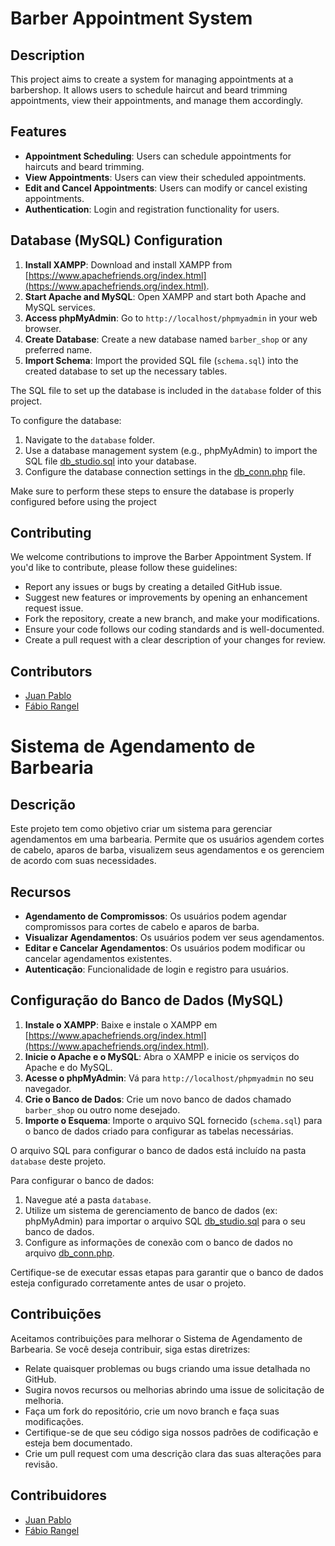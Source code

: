 # Barber Appointment System

## Description

This project aims to create a system for managing appointments at a barbershop. It allows users to schedule haircut and beard trimming appointments, view their appointments, and manage them accordingly.

## Features

- **Appointment Scheduling**: Users can schedule appointments for haircuts and beard trimming.
- **View Appointments**: Users can view their scheduled appointments.
- **Edit and Cancel Appointments**: Users can modify or cancel existing appointments.
- **Authentication**: Login and registration functionality for users.

## Database (MySQL) Configuration

1. **Install XAMPP**: Download and install XAMPP from [https://www.apachefriends.org/index.html](https://www.apachefriends.org/index.html).
2. **Start Apache and MySQL**: Open XAMPP and start both Apache and MySQL services.
3. **Access phpMyAdmin**: Go to `http://localhost/phpmyadmin` in your web browser.
4. **Create Database**: Create a new database named `barber_shop` or any preferred name.
5. **Import Schema**: Import the provided SQL file (`schema.sql`) into the created database to set up the necessary tables.

The SQL file to set up the database is included in the `database` folder of this project.

To configure the database:
1. Navigate to the `database` folder.
2. Use a database management system (e.g., phpMyAdmin) to import the SQL file [db_studio.sql](SQL/db_studio.sql) into your database.
3. Configure the database connection settings in the [db_conn.php](php/db_conn.php) file.

Make sure to perform these steps to ensure the database is properly configured before using the project

## Contributing

We welcome contributions to improve the Barber Appointment System. If you'd like to contribute, please follow these guidelines:

- Report any issues or bugs by creating a detailed GitHub issue.
- Suggest new features or improvements by opening an enhancement request issue.
- Fork the repository, create a new branch, and make your modifications.
- Ensure your code follows our coding standards and is well-documented.
- Create a pull request with a clear description of your changes for review.

## Contributors

- [Juan Pablo](https://github.com/pablobdss)
- [Fábio Rangel ](https://github.com/fabiords07)

# Sistema de Agendamento de Barbearia

## Descrição

Este projeto tem como objetivo criar um sistema para gerenciar agendamentos em uma barbearia. Permite que os usuários agendem cortes de cabelo, aparos de barba, visualizem seus agendamentos e os gerenciem de acordo com suas necessidades.

## Recursos

- **Agendamento de Compromissos**: Os usuários podem agendar compromissos para cortes de cabelo e aparos de barba.
- **Visualizar Agendamentos**: Os usuários podem ver seus agendamentos.
- **Editar e Cancelar Agendamentos**: Os usuários podem modificar ou cancelar agendamentos existentes.
- **Autenticação**: Funcionalidade de login e registro para usuários.

## Configuração do Banco de Dados (MySQL)

1. **Instale o XAMPP**: Baixe e instale o XAMPP em [https://www.apachefriends.org/index.html](https://www.apachefriends.org/index.html).
2. **Inicie o Apache e o MySQL**: Abra o XAMPP e inicie os serviços do Apache e do MySQL.
3. **Acesse o phpMyAdmin**: Vá para `http://localhost/phpmyadmin` no seu navegador.
4. **Crie o Banco de Dados**: Crie um novo banco de dados chamado `barber_shop` ou outro nome desejado.
5. **Importe o Esquema**: Importe o arquivo SQL fornecido (`schema.sql`) para o banco de dados criado para configurar as tabelas necessárias.

O arquivo SQL para configurar o banco de dados está incluído na pasta `database` deste projeto.

Para configurar o banco de dados:
1. Navegue até a pasta `database`.
2. Utilize um sistema de gerenciamento de banco de dados (ex: phpMyAdmin) para importar o arquivo SQL [db_studio.sql](SQL/db_studio.sql) para o seu banco de dados.
3. Configure as informações de conexão com o banco de dados no arquivo [db_conn.php](php/db_conn.php).

Certifique-se de executar essas etapas para garantir que o banco de dados esteja configurado corretamente antes de usar o projeto.

## Contribuições

Aceitamos contribuições para melhorar o Sistema de Agendamento de Barbearia. Se você deseja contribuir, siga estas diretrizes:

- Relate quaisquer problemas ou bugs criando uma issue detalhada no GitHub.
- Sugira novos recursos ou melhorias abrindo uma issue de solicitação de melhoria.
- Faça um fork do repositório, crie um novo branch e faça suas modificações.
- Certifique-se de que seu código siga nossos padrões de codificação e esteja bem documentado.
- Crie um pull request com uma descrição clara das suas alterações para revisão.

## Contribuidores

- [Juan Pablo](https://github.com/pablobdss)
- [Fábio Rangel ](https://github.com/fabiords07)
